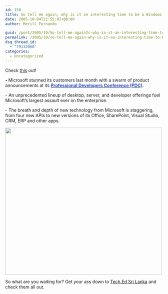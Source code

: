 ```yaml
---
id: 158
title: So tell me again, why is it an interesting time to be a Windows developer?
date: 2005-10-04T21:55:07+00:00
author: Merill Fernando

guid: /post/2005/10/So-tell-me-again2c-why-is-it-an-interesting-time-to-be-a-Windows-developer.aspx
permalink: /2005/10/so-tell-me-again-why-is-it-an-interesting-time-to-be-a-windows-developer/
dsq_thread_id:
  - "79132068"
categories:
  - Uncategorized
---
```


<p>Check <a href="http://www.infoworld.com/article/05/09/29/40FEmsenterprise_1.html">this</a> 
out! </p>
<p><span class="autoLinked"><strong>- </strong>Microsoft </span>stunned its 
customers last month with a swarm of product announcements at its <a class="regularArticleU" href="http://www.infoworld.com/infoworld/reports/SRpdc2005.html"><strong><font color="#244dca">Professional Developers Conference (PDC)</font></strong></a>.</p>
<p>- An unprecedented lineup of desktop, server, and developer offerings fuel 
Microsoft’s largest assault ever on the enterprise.</p>
<p>- The breath and depth of new technology from Microsoft is 
staggering, from four new APIs to new versions of its Office, SharePoint, Visual 
Studio, CRM, ERP and other apps.</p>
<p><a href="http://www.infoworld.com/infoworld/img/40FEenterprise_ch1.gif"><img style="WIDTH: 500px; HEIGHT: 470px" alt="" hspace="0" src="http://www.merill.net/wp-content/uploads/contentbinary/40FEenterprise_ch1.gif" border="0"></a></p>
<p>So what are you waiting for? Get your ass down to <a href="http://www.teched.lk">Tech.Ed Sri Lanka</a> and check them all 
out.</p>